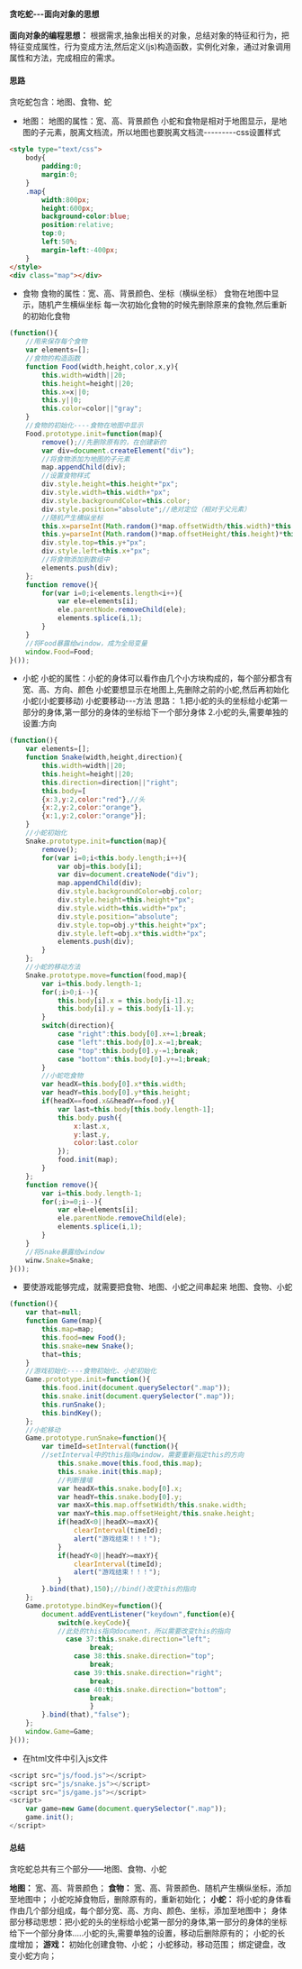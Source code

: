 #### 贪吃蛇---面向对象的思想
**面向对象的编程思想：** 根据需求,抽象出相关的对象，总结对象的特征和行为，把特征变成属性，行为变成方法,然后定义(js)构造函数，实例化对象，通过对象调用属性和方法，完成相应的需求。
#### 思路
贪吃蛇包含：地图、食物、蛇

 - 地图：
地图的属性：宽、高、背景颜色
小蛇和食物是相对于地图显示，是地图的子元素，脱离文档流，所以地图也要脱离文档流---------css设置样式
```html
<style type="text/css">
	body{
		padding:0;
		margin:0;
	}
	.map{
		width:800px;
		height:600px;
		background-color:blue;
		position:relative;
		top:0;
		left:50%;
		margin-left:-400px;
	}
</style>
<div class="map"></div>
```
 - 食物
食物的属性：宽、高、背景颜色、坐标（横纵坐标）
食物在地图中显示，随机产生横纵坐标
 每一次初始化食物的时候先删除原来的食物,然后重新的初始化食物
```javascript
(function(){
	//用来保存每个食物
	var elements=[];
	//食物的构造函数
	function Food(width,height,color,x,y){
		this.width=width||20;
		this.height=height||20;
		this.x=x||0;
		this.y||0;
		this.color=color||"gray";
	}
	//食物的初始化----食物在地图中显示
	Food.prototype.init=function(map){
		remove();//先删除原有的，在创建新的
		var div=document.createElement("div");
		//将食物添加为地图的子元素
		map.appendChild(div);
		//设置食物样式
		div.style.height=this.height+"px";
		div.style.width=this.width+"px";
		div.style.backgroundColor=this.color;
		div.style.position="absolute";//绝对定位（相对于父元素）
		//随机产生横纵坐标
		this.x=parseInt(Math.random()*map.offsetWidth/this.width)*this.width;
		this.y=parseInt(Math.random()*map.offsetHeight/this.height)*this.height;
		div.style.top=this.y+"px";
		div.style.left=this.x+"px";
		//将食物添加到数组中
		elements.push(div);
	};
	function remove(){
		for(var i=0;i<elements.length<i++){
			var ele=elements[i];
			ele.parentNode.removeChild(ele);
			elements.splice(i,1);
		}
	}
	//将Food暴露给window，成为全局变量
	window.Food=Food;
}());
```
 - 小蛇
小蛇的属性：小蛇的身体可以看作由几个小方块构成的，每个部分都含有宽、高、方向、颜色
小蛇要想显示在地图上,先删除之前的小蛇,然后再初始化小蛇(小蛇要移动)
 小蛇要移动---方法
思路：
1.把小蛇的头的坐标给小蛇第一部分的身体,第一部分的身体的坐标给下一个部分身体
2.小蛇的头,需要单独的设置:方向
```javascript
(function(){
	var elements=[];
	function Snake(width,height,direction){
		this.width=width||20;
		this.height=height||20;
		this.direction=direction||"right";
		this.body=[
		{x:3,y:2,color:"red"},//头
		{x:2,y:2,color:"orange"},
		{x:1,y:2,color:"orange"}];
    }
    //小蛇初始化
    Snake.prototype.init=function(map){
    	remove();
    	for(var i=0;i<this.body.length;i++){
    		var obj=this.body[i];
    		var div=document.createNode("div");
    		map.appendChild(div);
    		div.style.backgroundColor=obj.color;
    		div.style.height=this.height+"px";
    		div.style.width=this.width+"px";
    		div.style.position="absolute";
    		div.style.top=obj.y*this.height+"px";
    		div.style.left=obj.x*this.width+"px";
    		elements.push(div);
    	}
    };
    //小蛇的移动方法
    Snake.prototype.move=function(food,map){
    	var i=this.body.length-1;
    	for(;i>0;i--){
    		this.body[i].x = this.body[i-1].x;
        	this.body[i].y = this.body[i-1].y;
    	}
    	switch(direction){
    		case "right":this.body[0].x+=1;break;
    		case "left":this.body[0].x-=1;break;
    		case "top":this.body[0].y-=1;break;
    		case "bottom":this.body[0].y+=1;break;
    	}
    	//小蛇吃食物
    	var headX=this.body[0].x*this.width;
    	var headY=this.body[0].y*this.height;
    	if(headX==food.x&&headY==food.y){
    		var last=this.body[this.body.length-1];
    		this.body.push({
				x:last.x,
				y:last.y,
				color:last.color
			});
			food.init(map);
    	}
    };
    function remove(){
		var i=this.body.length-1;
		for(;i>=0;i--){
			var ele=elements[i];
			ele.parentNode.removeChild(ele);
			elements.splice(i,1);
		}
	}
	//将Snake暴露给window
	winw.Snake=Snake;
}());
```
 - 要使游戏能够完成，就需要把食物、地图、小蛇之间串起来 
地图、食物、小蛇

```javascript
(function(){
	var that=null;
	function Game(map){
		this.map=map;
		this.food=new Food();
		this.snake=new Snake();
		that=this;
	}
	//游戏初始化----食物初始化、小蛇初始化
	Game.prototype.init=function(){
		this.food.init(document.querySelector(".map"));
		this.snake.init(document.querySelector(".map"));
		this.runSnake();
		this.bindKey();
	};
	//小蛇移动
	Game.prototype.runSnake=function(){
		var timeId=setInterval(function(){
		//setInterval中的this指向window，需要重新指定this的方向
			this.snake.move(this.food,this.map);
			this.snake.init(this.map);
			//判断撞墙
			var headX=this.snake.body[0].x;
			var headY=this.snake.body[0].y;
			var maxX=this.map.offsetWidth/this.snake.width;
			var maxY=this.map.offsetHeight/this.snake.height;
			if(headX<0||headX>=maxX){
				clearInterval(timeId);
				alert("游戏结束！！！");
			}
			if(headY<0||headY>=maxY){
				clearInterval(timeId);
				alert("游戏结束！！！");
			}
		}.bind(that),150);//bind()改变this的指向
	};
	Game.prototype.bindKey=function(){
		document.addEventListener("keydown",function(e){
			switch(e.keyCode){
			//此处的this指向document，所以需要改变this的指向
			  case 37:this.snake.direction="left";
                    break;
                case 38:this.snake.direction="top";
                    break;
                case 39:this.snake.direction="right";
                    break;
                case 40:this.snake.direction="bottom";
                    break;
                    }
		}.bind(that),"false");
	};
	window.Game=Game;
}());
```

 - 在html文件中引入js文件

```javascript
<script src="js/food.js"></script>
<script src="js/snake.js"></script>
<script src="js/game.js"></script>
<script>
    var game=new Game(document.querySelector(".map"));
    game.init();
</script>
```
#### 总结
贪吃蛇总共有三个部分——地图、食物、小蛇

**地图：** 宽、高、背景颜色；
**食物：** 宽、高、背景颜色、随机产生横纵坐标，添加至地图中；
          小蛇吃掉食物后，删除原有的，重新初始化；
**小蛇：** 将小蛇的身体看作由几个部分组成，每个部分宽、高、方向、颜色、坐标，添加至地图中；
          身体部分移动思想：把小蛇的头的坐标给小蛇第一部分的身体,第一部分的身体的坐标给下一个部分身体.....小蛇的头,需要单独的设置，移动后删除原有的；
	  小蛇的长度增加；
**游戏：** 初始化创建食物、小蛇；
           小蛇移动，移动范围；
           绑定键盘，改变小蛇方向；
